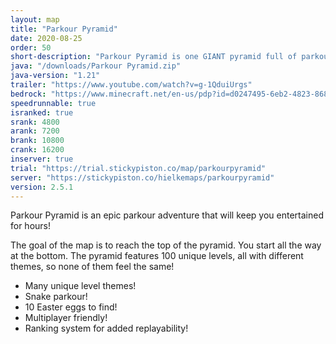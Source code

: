 ```yaml
---
layout: map
title: "Parkour Pyramid"
date: 2020-08-25
order: 50
short-description: "Parkour Pyramid is one GIANT pyramid full of parkour!"
java: "/downloads/Parkour Pyramid.zip"
java-version: "1.21"
trailer: "https://www.youtube.com/watch?v=g-1QduiUrgs"
bedrock: "https://www.minecraft.net/en-us/pdp?id=d0247495-6eb2-4823-8681-9f15acc5255a"
speedrunnable: true
isranked: true
srank: 4800
arank: 7200
brank: 10800
crank: 16200
inserver: true
trial: "https://trial.stickypiston.co/map/parkourpyramid"
server: "https://stickypiston.co/hielkemaps/parkourpyramid"
version: 2.5.1
---
```


Parkour Pyramid is an epic parkour adventure that will keep you entertained for hours!

The goal of the map is to reach the top of the pyramid. You start all the way at the bottom.
The pyramid features 100 unique levels, all with different themes, so none of them feel the same!

- Many unique level themes!
- Snake parkour!
- 10 Easter eggs to find!
- Multiplayer friendly!
- Ranking system for added replayability!
